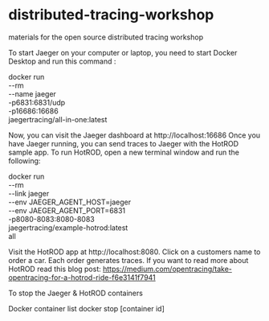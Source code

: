 # distributed-tracing-workshop
materials for the open source distributed tracing workshop

To start Jaeger on your computer or laptop, you need to start Docker Desktop and run this command :

docker run \
 --rm \
 --name jaeger \
 -p6831:6831/udp \
 -p16686:16686 \
 jaegertracing/all-in-one:latest

Now, you can visit the Jaeger dashboard at http://localhost:16686
Once you have Jaeger running, you can send traces to Jaeger with the HotROD sample app. To run HotROD, open a new terminal window and run the following:

docker run \
 --rm \
 --link jaeger \
 --env JAEGER_AGENT_HOST=jaeger \
 --env JAEGER_AGENT_PORT=6831 \
 -p8080-8083:8080-8083 \
 jaegertracing/example-hotrod:latest \
 all

Visit the HotROD app at http://localhost:8080. Click on a customers name to order a car. Each order generates traces. If you want to read more about HotROD read this blog post: https://medium.com/opentracing/take-opentracing-for-a-hotrod-ride-f6e3141f7941

To stop the Jaeger & HotROD containers

Docker container list
docker stop [container id]
